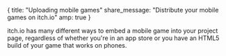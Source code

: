 {
  title: "Uploading mobile games"
  share_message: "Distribute your mobile games on itch.io"
  amp: true
}

itch.io has many different ways to embed a mobile game into your project page,
regardless of whether you're in an app store or you have an HTML5 build of your
game that works on phones.

